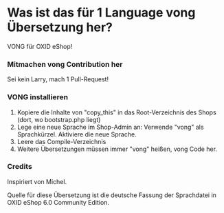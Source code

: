 Was ist das für 1 Language vong Übersetzung her?
================================================

VONG für OXID eShop!

### Mitmachen vong Contribution her

Sei kein Larry, mach 1 Pull-Request!

### VONG installieren

1. Kopiere die Inhalte von "copy_this" in das Root-Verzeichnis des Shops (dort, wo bootstrap.php liegt)
2. Lege eine neue Sprache im Shop-Admin an: Verwende "vong" als Sprachkürzel. Aktiviere die neue Sprache.
3. Leere das Compile-Verzeichnis
4. Weitere Übersetzungen müssen immer "vong" heißen, vong Code her.

### Credits

Inspiriert von Michel.

Quelle für diese Übersetzung ist die deutsche Fassung der Sprachdatei in OXID eShop 6.0 Community Edition.

